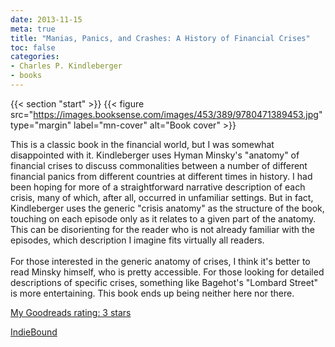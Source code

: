 ```yaml
---
date: 2013-11-15
meta: true
title: "Manias, Panics, and Crashes: A History of Financial Crises"
toc: false
categories:
- Charles P. Kindleberger
- books
---
```


{{< section "start" >}}
{{< figure src="https://images.booksense.com/images/453/389/9780471389453.jpg" type="margin" label="mn-cover" alt="Book cover" >}}

This is a classic book in the financial world, but I was somewhat disappointed with it. Kindleberger uses Hyman Minsky's "anatomy" of financial crises to discuss commonalities between a number of different financial panics from different countries at different times in history. I had been hoping for more of a straightforward narrative description of each crisis, many of which, after all, occurred in unfamiliar settings. But in fact, Kindleberger uses the generic "crisis anatomy" as the structure of the book, touching on each episode only as it relates to a given part of the anatomy. This can be disorienting for the reader who is not already familiar with the episodes, which description I imagine fits virtually all readers.<br /><br />For those interested in the generic anatomy of crises, I think it's better to read Minsky himself, who is pretty accessible. For those looking for detailed descriptions of specific crises, something like Bagehot's "Lombard Street" is more entertaining. This book ends up being neither here nor there.

[My Goodreads rating: 3 stars](https://www.goodreads.com/review/show/765210694)  

[IndieBound](https://www.indiebound.org/book/9780471389453)
